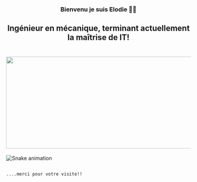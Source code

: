 <h3 align="center">
Bienvenu  je suis Elodie 🙋‍♀️
</h3>


<h2 align="center">
Ingénieur en mécanique, terminant actuellement la maîtrise de IT!
</h2> 


<div>
  
<h1 align="center">   
  <img alingn="center" height="250" width="600" src="https://user-images.githubusercontent.com/96539904/154982562-e9ec1d05-1d06-4b5e-be27-35a622cb737f.png" />
</h1>

</div>



  


<div>
  

![Snake animation](https://github.com/elodiesilva/elodiesilva/blob/output/github-contribution-grid-snake.svg)
  
                                                                                                        ....merci pour votre visite!!

</div>
